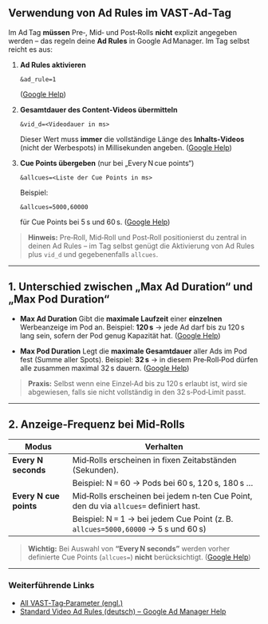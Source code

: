 
## Verwendung von Ad Rules im VAST‑Ad‑Tag

Im Ad Tag **müssen** Pre‑, Mid‑ und Post‑Rolls **nicht** explizit angegeben werden – das regeln deine **Ad Rules** in Google Ad Manager. Im Tag selbst reicht es aus:

1. **Ad Rules aktivieren**

   ```text
   &ad_rule=1
   ```

   ([Google Help][1])

2. **Gesamtdauer des Content‑Videos übermitteln**

   ```text
   &vid_d=<Videodauer in ms>
   ```

   Dieser Wert muss **immer** die vollständige Länge des **Inhalts‑Videos** (nicht der Werbespots) in Millisekunden angeben. ([Google Help][1])

3. **Cue Points übergeben** (nur bei „Every N cue points“)

   ```text
   &allcues=<Liste der Cue Points in ms>
   ```

   Beispiel:

   ```text
   &allcues=5000,60000
   ```

   für Cue Points bei 5 s und 60 s. ([Google Help][1])

> **Hinweis:** Pre‑Roll, Mid‑Roll und Post‑Roll positionierst du zentral in deinen Ad Rules – im Tag selbst genügt die Aktivierung von Ad Rules plus `vid_d` und gegebenenfalls `allcues`.

---

## 1. Unterschied zwischen „Max Ad Duration“ und „Max Pod Duration“

* **Max Ad Duration**
  Gibt die **maximale Laufzeit** einer **einzelnen** Werbeanzeige im Pod an.
  Beispiel: **120 s** → jede Ad darf bis zu 120 s lang sein, sofern der Pod genug Kapazität hat. ([Google Help][2])

* **Max Pod Duration**
  Legt die **maximale Gesamtdauer** aller Ads im Pod fest (Summe aller Spots).
  Beispiel: **32 s** → in diesem Pre‑Roll‑Pod dürfen alle zusammen maximal 32 s dauern. ([Google Help][2])

> **Praxis:** Selbst wenn eine Einzel‑Ad bis zu 120 s erlaubt ist, wird sie abgewiesen, falls sie nicht vollständig in den 32 s‑Pod‑Limit passt.

---

## 2. Anzeige‑Frequenz bei Mid‑Rolls

| Modus                  | Verhalten                                                                             |
| ---------------------- | ------------------------------------------------------------------------------------- |
| **Every N seconds**    | Mid‑Rolls erscheinen in fixen Zeitabständen (Sekunden).                               |
|                        | Beispiel: N = 60 → Pods bei 60 s, 120 s, 180 s …                                      |
| **Every N cue points** | Mid‑Rolls erscheinen bei jedem n‑ten Cue Point, den du via `allcues=` definiert hast. |
|                        | Beispiel: N = 1 → bei jedem Cue Point (z. B. `allcues=5000,60000` → 5 s und 60 s)     |

> **Wichtig:** Bei Auswahl von **“Every N seconds”** werden vorher definierte Cue Points (`allcues=`) **nicht** berücksichtigt. ([Google Help][2])

---

### Weiterführende Links

* [All VAST‑Tag‑Parameter (engl.)][1]
* [Standard Video Ad Rules (deutsch) – Google Ad Manager Help][2]

[1]: https://support.google.com/admanager/answer/10678356?hl=en
[2]: https://support.google.com/admanager/answer/9204132?hl=de
